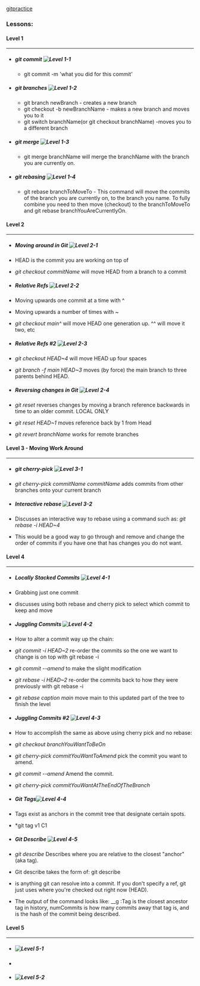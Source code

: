 [gitpractice](https://learngitbranching.js.org/)


### Lessons:

#### Level 1
___
* ##### git commit  ![Level 1-1](img/git-level-01-01.png)
    * git commit -m 'what you did for this commit'

* ##### git branches  ![Level 1-2](img/git-level-01-02.png)
    * git branch newBranch - creates a new branch
    * git checkout -b newBranchName - makes a new branch and moves you to it
    * git switch branchName(or git checkout branchName) -moves you to a different branch

* ##### git merge ![Level 1-3](img/git-level-01-03.png)
    * git merge branchName will merge the branchName with the branch you are currently on.

 * ##### git rebasing ![Level 1-4](img/git-level-01-04.png)
    * git rebase branchToMoveTo  - This command will move the commits of the branch you are currently on, to the branch you name. To fully combine you need to then move (checkout) to the branchToMoveTo and git rebase branchYouAreCurrentlyOn. 

#### Level 2
___
* ##### Moving around in Git  ![Level 2-1](img/git-level-02-01.png)
* HEAD is the commit you are working on top of
* *git checkout commitName* will move HEAD from a branch to a commit

* ##### Relative Refs  ![Level 2-2](img/git-level-02-02.png)
* Moving upwards one commit at a time with ^
* Moving upwards a number of times with ~<num>
* *git checkout main^* will move HEAD one generation up. ^^ will move it two, etc

* ##### Relative Refs #2  ![Level 2-3](img/git-level-02-03.png)
* *git checkout HEAD~4* will move HEAD up four spaces
* *git branch -f main HEAD~3*  moves (by force) the main branch to three parents behind HEAD.

* ##### Reversing changes in Git  ![Level 2-4](img/git-level-02-04.png)
* *git reset* reverses changes by moving a branch reference backwards in time to an older commit. LOCAL ONLY
* *git reset HEAD~1* moves reference back by 1 from Head
* *git revert branchName* works for remote branches


#### Level 3 - Moving Work Around
___
* #####  git cherry-pick ![Level 3-1](img/git-level-03-01.png)
* *git cherry-pick commitName commitName* adds commits from other branches onto your current branch


* #####  Interactive rebase ![Level 3-2](img/git-level-03-02.png)
* Discusses an interactive way to rebase using a command such as: *git rebase -i HEAD~4*
* This would be a good way to go through and remove and change the order of commits if you have one that has changes you do not want. 



#### Level 4
___
* #####  Locally Stacked Commits ![Level 4-1](img/git-level-04-01.png)
* Grabbing just one commit
* discusses using both rebase and cherry pick to select which commit to keep and move

* #####  Juggling Commits ![Level 4-2](img/git-level-04-02.png)
* How to alter a commit way up the chain:
* *git commit -i HEAD~2* re-order the commits so the one we want to change is on top with git rebase -i
* *git commit --amend* to make the slight modification
* *git rebase -i HEAD~2* re-order the commits back to how they were previously with git rebase -i
* *git rebase caption main* move main to this updated part of the tree to finish the level

* #####  Juggling Commits #2 ![Level 4-3](img/git-level-04-03.png)
* How to accomplish the same as above using cherry pick and no rebase:
* *git checkout branchYouWantToBeOn*
* *git cherry-pick commitYouWantToAmend* pick the commit you want to amend.
* *git commit --amend* Amend the commit.
* *git cherry-pick commitYouWantAtTheEndOfTheBranch*

* #####  Git Tags![Level 4-4](img/git-level-04-04.png)
* Tags exist as anchors in the commit tree that designate certain spots.
* *git tag v1 C1

* ##### Git Describe ![Level 4-5](img/git-level-04-05.png)
* *git describe* Describes where you are relative to the closest "anchor" (aka tag).
* Git describe takes the form of: git describe <ref>
* <ref> is anything git can resolve into a commit. If you don't specify a ref, git just uses where you're checked out right now (HEAD).
* The output of the command looks like: <tag>_<numCommits>_g<hash> :Tag is the closest ancestor tag in history, numCommits is how many commits away that tag is, and <hash> is the hash of the commit being described.

#### Level 5
___
* #####   ![Level 5-1](img/git-level-05-01.png)

* 
* #####  ![Level 5-2](img/git-level-05-02.png)